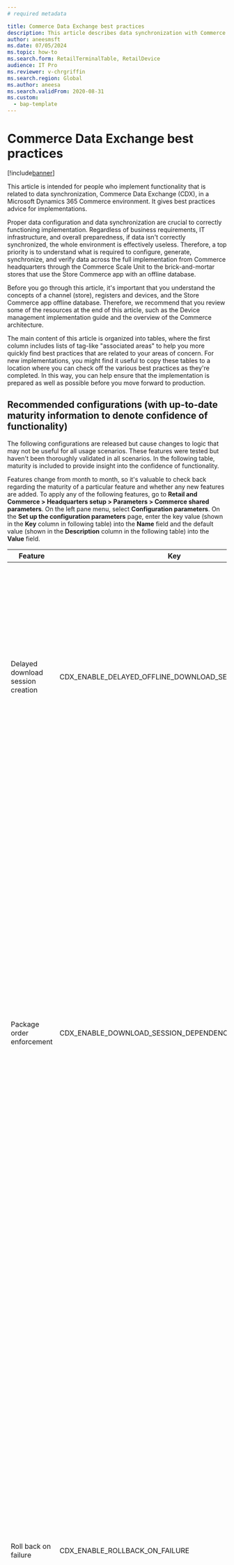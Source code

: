 ```yaml
---
# required metadata

title: Commerce Data Exchange best practices
description: This article describes data synchronization with Commerce Data Exchange (CDX) in a Microsoft Dynamics 365 Commerce environment.
author: aneesmsft
ms.date: 07/05/2024
ms.topic: how-to
ms.search.form: RetailTerminalTable, RetailDevice
audience: IT Pro
ms.reviewer: v-chrgriffin
ms.search.region: Global
ms.author: aneesa
ms.search.validFrom: 2020-08-31
ms.custom: 
  - bap-template
---
```


# Commerce Data Exchange best practices

[!include[banner](../includes/banner.md)]

This article is intended for people who implement functionality that is related to data synchronization, Commerce Data Exchange (CDX), in a Microsoft Dynamics 365 Commerce environment. It gives best practices advice for implementations.

Proper data configuration and data synchronization are crucial to correctly functioning implementation. Regardless of business requirements, IT infrastructure, and overall preparedness, if data isn't correctly synchronized, the whole environment is effectively useless. Therefore, a top priority is to understand what is required to configure, generate, synchronize, and verify data across the full implementation from Commerce headquarters through the Commerce Scale Unit to the brick-and-mortar stores that use the Store Commerce app with an offline database.

Before you go through this article, it's important that you understand the concepts of a channel (store), registers and devices, and the Store Commerce app offline database. Therefore, we recommend that you review some of the resources at the end of this article, such as the Device management implementation guide and the overview of the Commerce architecture.

The main content of this article is organized into tables, where the first column includes lists of tag-like "associated areas" to help you more quickly find best practices that are related to your areas of concern. For new implementations, you might find it useful to copy these tables to a location where you can check off the various best practices as they're completed. In this way, you can help ensure that the implementation is prepared as well as possible before you move forward to production.

## Recommended configurations (with up-to-date maturity information to denote confidence of functionality)

The following configurations are released but cause changes to logic that may not be useful for all usage scenarios. These features were tested but haven't been thoroughly validated in all scenarios. In the following table, maturity is included to provide insight into the confidence of functionality.

Features change from month to month, so it's valuable to check back regarding the maturity of a particular feature and whether any new features are added. To apply any of the following features, go to **Retail and Commerce \> Headquarters setup \> Parameters \> Commerce shared parameters**. On the left pane menu, select **Configuration parameters**. On the **Set up the configuration parameters** page, enter the key value (shown in the **Key** column in following table) into the **Name** field and the default value (shown in the **Description** column in the following table) into the **Value** field.

| Feature | Key | Description | Maturity |
|------------------|---------------------|------------------------------|-----------------------------------|
| Delayed download session creation | CDX_ENABLE_DELAYED_OFFLINE_DOWNLOAD_SESSION_CREATION | This parameter delays the download sessions from being created until after the Store Commerce app device is activated. This delay prevents creating unnecessary download sessions that may not be used for an extended period of time. The default value is **0**, which means disabled. To enable the feature, set the value to **1**.| High<br><br>(Feature was released in version 10.0.15.) |
| Package order enforcement | CDX_ENABLE_DOWNLOAD_SESSION_DEPENDENCY_ENFORCEMENT | This parameter enforces download session application to apply in order. If a download session application fails (which occurs after the number of attempts defined in the **Try count times** property, with a default value of three), the session is marked as **Suspended** and session applications won't proceed until the suspended session is retried or canceled. Using this key, you can't rerun previously applied sessions (sessions that aren't in the **Available** or **Suspended** state).<br><br>This feature will prevent download sessions failures due to unique key exceptions that could occur after applying download sessions out of order. The default value is **0**, which means disabled. | Moderate<br><br>(Feature was released in version 10.0.18.) |
| Roll back on failure | CDX_ENABLE_ROLLBACK_ON_FAILURE | Due to a known issue with this key, it isn't recommended for use. When you synchronize transactions from an offline database to the channel database (based on the P-job distribution schedule), the system normally merges records. During this process, records with duplicate transaction IDs are overwritten. With this feature, the offline synchronization instead inserts records. This insertion prevents the overwrite and throws an error so the issue can be investigated. Currently, the purge of offline transactions post synchronization could fail, triggering the insert error and stopping the offline sync. Due to this issue, it's currently recommended that this feature should be disabled. The default value is **1**, meaning that it's enabled by default. It's highly recommended to change this value to **0**. | Low, due to known issue.<br><br>(Feature was released in version 10.0.13.) |

## Update configurations

You must initialize the base configuration data for Commerce scheduler after you perform the following steps:

1. Apply a service update.
2. Enable a Commerce feature that impacts a configuration key.

To initialize the base configuration data, follow these steps.

1. Go to **Retail and Commerce \> Headquarters setup \> Commerce scheduler \> Initialize commerce scheduler**, where you're prompted as to whether you want like to proceed with initializing the base configuration data for Commerce scheduler. Performing this action after every update is key to maintaining functionality as it correctly sets the configuration data for new tables or columns. 
2. There's a parameter to **Delete existing configuration**. Unless you're explicitly instructed to do delete an existing configuration, or you're working on a nonproduction environment where losing the configuration doesn't create an impact, leave this parameter set to **No**.

> [!NOTE]
> As of the Commerce version 10.0.24 release, the Commerce scheduler can be set to run automatically after updates to Commerce headquarters. To enable this capability in Commerce headquarters, go to **Workspaces \> Feature management**, and enable the **Run "Initialize commerce scheduler" after Headquarters is updated** feature. 

## Valuable configurations

| Associated areas | Best practice |
|------------------|---------------|
| <ul><li>Parameters</li><li>Commerce scheduler</li><li>Retry</li></ul> | Go to **Retail and Commerce \> Headquarters setup \> Parameters \> Commerce scheduler parameters**, and set **Try count** to **3**. If this value is set is too high, download sessions might fail during periods of high usage. Also, verify that the **Full dataset generation interval in days** is set to **0**. This setting means that full dataset generation doesn't occur unless required by something other than time. Setting these values allows CDX to function as expected while reducing possible error or performance issues. |
| <ul><li>Functionality profile</li><li>Data retention</li><li>Return policy</li> | Go to **Retail and Commerce \> Channel setup \> POS setup \> POS profiles \> Functionality profile**, and then, in the **Functions** section, set **Days transactions exist** to a value that is the same as, or close to the value that is defined for the return policy. For example, if the return policy states an item can be returned within 30 days, set this field to **30** or **31**. If special exceptions are allowed beyond the usual policy, set the field to **60**, which allows for faster returns even beyond the usual policy limits). |
| <ul><li>Channel database group</li><li>Distribution schedule</li><li>Offline profile</li><li>Pause</li><li>Data</li><li>Download</li></ul> | Microsoft highly recommends that you have either a "dummy" channel database group (in other words, a group that isn't associated with any distribution schedule job) that you assign to the newly generated terminals, or a special offline profile where the **Pause offline synchronization** option is set to **Yes**. In this way, data generation occurs when required and when the system is most available to do it. (However, the system might pause multiple times as needed.) |

## Enable database index compression

Use database index compression features to help reduce the database size. For details on these features, see [Commerce database index compression](index-compression.md).

## Practices that affect performance

| Associated areas | Best practice |
|------------------|---------------|
| <ul><li>Channel database group</li><li>Offline profile</li><li>Pause</li><li>Data</li><li>Download</li></ul> | <p>Don't generate data for offline databases until that data is required so that an offline database can be used. The following scenario shows why this best practice is important.</p><p>A new Store Commerce app offline database that added to the relevant channel database group inherits all existing download sessions since the last full database synchronization occurred. 100 new Store Commerce app instances that have offline terminals are created, and a full synchronization hasn't occurred in two months. Only five scheduler jobs have actual changes every 20 minutes. (For example, these changes might involve prices and discounts, or customers, which can be updated often.) In this scenario, up to 2,000,000 download sessions are immediately generated and must be applied, regardless of whether the newly created terminals are activated and capable of applying this data.</p><p>Even at the best times, this type of exceptional data generation is large and affects performance. At the worst (that is, busiest) times, it severely impairs the environment's performance. Therefore, we highly recommend that you either have a "dummy" channel database group (that is, a group that isn't associated with any distribution schedule job) that you assign to the newly generated terminals, or set the **Pause offline synchronization** option for the offline profile to **Yes**. By setting the **Pause offline synchronization** option to **Yes**, you stop data generation for anything that uses the offline profile. Therefore, data generation can occur only when required (instead of constantly), and only when the system is most available to do it. (However, the system might pause multiple times as needed.) |
| <ul><li>Distribution schedule</li><li>Scheduler jobs</li><li>Upload</li></ul> | No more than one P-job (upload batch job) should occur at any time. If multiple P-job upload batch jobs are created that might occur in parallel, table locks and delays (performance degradation) can occur while data of the uploaded transactions is applied. The job doesn't have to occur multiple times at the same time, but can just occur frequently. |
| <ul><li>Parameters</li><li>Commerce scheduler</li><li>Post database sync</li></ul> | Go to **Retail and Commerce \> Headquarters setup \> Parameters \> Commerce scheduler parameters**. Under the **Post database sync** subheading, there are two fields that can impact performance for different reasons.<br><br>**Clean up irrelevant master data after sync** performs the store procedure **Strip Master Data** after each CDX download session is executed. This step deletes unnecessary records included in package generation, but not necessary for the offline functionality for that specific device as a member of a specific store (channel). This feature helps minimize data stored in the offline database. A smaller database can assist performance and minimize size issues if using an Express version of SQL. It's recommended to test this feature in Sandbox first as some custom SQL views could introduce dependencies between tables that this functionality isn't aware of, resulting in errors in functionality.<br><br> **Optimize database statistics automatically** runs an update on the table statistics for each table in the CDX download session applied to the channel database. Outdated table statistics cause more performance issues than fragmented indexes. When enabled, it's also recommended to add a specific flag into the configuration parameters. To add the flag, go to **Retail and Commerce \> Headquarters setup \> Parameters \> Commerce shared parameters**, navigate to the **Configuration parameters** listing, and enter the new flag **CDX_ENABLE_UPDATE_STATISTICS_FOR_REQUIRED_TABLE** with the value **1**. This configuration parameter will be automatically added to all environments in a future release, but it's valuable to verify that it exists. |

## Additional resources

- [Commerce Data Exchange troubleshooting](CDX-Troubleshooting.md)
- [Commerce Data Exchange implementation guidance](implementation-considerations-cdx.md)
- [Commerce offline implementation](implementation-considerations-offline.md)
- [Dynamics 365 Commerce architecture overview](../commerce-architecture.md)
- [Select an in-store topology](retail-in-store-topology.md)
- [Device management implementation guidance](../implementation-considerations-devices.md)
- [Configure, install, and activate Modern POS (MPOS)](../retail-modern-pos-device-activation.md)
- [Configure and install Commerce Scale Unit (self-hosted)](retail-store-scale-unit-configuration-installation.md)

[!INCLUDE[footer-include](../../includes/footer-banner.md)]
